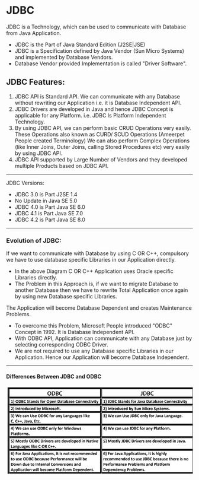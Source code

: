 <!-- @format -->

# JDBC

JDBC is a Technology, which can be used to communicate with Database from Java
Application.

- JDBC is the Part of Java Standard Edition (J2SE|JSE)
- JDBC is a Specification defined by Java Vendor (Sun Micro Systems) and implemented by Database Vendors.
- Database Vendor provided Implementation is called "Driver Software".

## JDBC Features:

1. JDBC API is Standard API. We can communicate with any Database without rewriting our
   Application i.e. it is Database Independent API.
2. JDBC Drivers are developed in Java and hence JDBC Concept is applicable for any Platform. i.e.
   JDBC Is Platform Independent Technology.
3. By using JDBC API, we can perform basic CRUD Operations very easily.
   These Operations also known as CURD/ SCUD Operations (Ameerpet People created Terminology)
   We can also perform Complex Operations (like Inner Joins, Outer Joins, calling Stored Procedures
   etc) very easily by using JDBC API.
4. JDBC API supported by Large Number of Vendors and they developed multiple Products based
   on JDBC API.

---

JDBC Versions:

- JDBC 3.0 is Part J2SE 1.4
- No Update in Java SE 5.0
- JDBC 4.0 is Part Java SE 6.0
- JDBC 4.1 is Part Java SE 7.0
- JDBC 4.2 is Part Java SE 8.0

---

### Evolution of JDBC:

If we want to communicate with Database by using C OR C++, compulsory we have to use
database specific Libraries in our Application directly.

- In the above Diagram C OR C++ Application uses Oracle specific Libraries directly.
- The Problem in this Approach is, if we want to migrate Database to another Database then we
  have to rewrite Total Application once again by using new Database specific Libraries.

The Application will become Database Dependent and creates Maintenance Problems.

- To overcome this Problem, Microsoft People introduced "ODBC" Concept in 1992. It is
  Database Independent API.
- With ODBC API, Application can communicate with any Database just by selecting
  corresponding ODBC Driver.
- We are not required to use any Database specific Libraries in our Application. Hence our
  Application will become Database Independent.

---

#### Differences Between JDBC and ODBC

![ODBC](https://github.com/Mayurpatil729/JAVA-JDBC/blob/5ef32871da84e91e844a03f52ba522b603e491d5/Images/ODBC.png)
